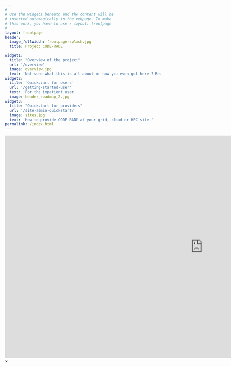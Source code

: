 ```yaml
---
#
# Use the widgets beneath and the content will be
# inserted automagically in the webpage. To make
# this work, you have to use › layout: frontpage
#
layout: frontpage
header:
  image_fullwidth: frontpage-splash.jpg
  title: Project CODE-RADE

widget1:
  title: "Overview of the project"
  url: '/overview'
  image: overview.jpg
  text: 'Not sure what this is all about or how you even got here ? Read this first'
widget2:
  title: "Quickstart for Users"
  url: '/getting-started-user'
  text: 'For the impatient user'
  image: header_roadmap_2.jpg
widget3:
  title: "Quickstart for providers"
  url: '/site-admin-quickstart/'
  image: sites.jpg
  text: 'How to provide CODE-RADE at your grid, cloud or HPC site.'
permalink: /index.html
---
```

<div id="header-home">
    <div class="row">
        <div class="small-12 columns">
        </div><!-- /.medium-4.columns -->
    </div><!-- /.row -->
</div><!-- /#header-home -->

<div id="videoModal" class="reveal-modal large" data-reveal="">
  <div class="flex-video widescreen vimeo" style="display: block;">
    <iframe width="1280" height="720" src="https://www.youtube.com/embed/3b5zCFSmVvU" frameborder="0" allowfullscreen></iframe>
  </div>
  <a class="close-reveal-modal">&#215;</a>
</div>
